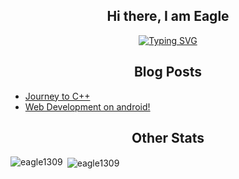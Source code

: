 <div align="center">

## Hi there, I am Eagle

[![Typing SVG](https://readme-typing-svg.herokuapp.com?font=VT323&color=%235DD090&size=30&duration=3000&center=true&lines=Reimagine+Creativity+%E2%9C%A8;Welcome+to+GitHub+of+Eagle;Check+out+vibral.tk)](https://vibral.tk)


## Blog Posts

</div>

<!-- BLOG-POST-LIST:START -->
- [Journey to C++](https://dev.to/eagle1309/journey-to-c-44ak)
- [Web Development on android!](https://dev.to/eagle1309/web-development-on-android-14a5)
<!-- BLOG-POST-LIST:END -->

<div align="center">

## Other Stats

</div>
<p><img align="left" src="https://github-readme-stats.vercel.app/api/top-langs?username=eagle1309&theme=dracula&show_icons=true&locale=en&layout=compact" alt="eagle1309" /></p>

<p>&nbsp;<img align="center" src="https://github-readme-stats.vercel.app/api?username=eagle1309&theme=dracula&show_icons=true&locale=en" alt="eagle1309" /></p>
